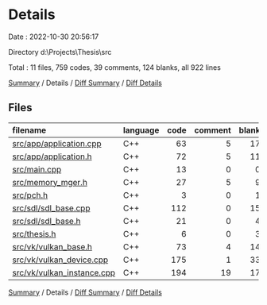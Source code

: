 # Details

Date : 2022-10-30 20:56:17

Directory d:\\Projects\\Thesis\\src

Total : 11 files,  759 codes, 39 comments, 124 blanks, all 922 lines

[Summary](results.md) / Details / [Diff Summary](diff.md) / [Diff Details](diff-details.md)

## Files
| filename | language | code | comment | blank | total |
| :--- | :--- | ---: | ---: | ---: | ---: |
| [src/app/application.cpp](/src/app/application.cpp) | C++ | 63 | 5 | 17 | 85 |
| [src/app/application.h](/src/app/application.h) | C++ | 72 | 5 | 11 | 88 |
| [src/main.cpp](/src/main.cpp) | C++ | 13 | 0 | 0 | 13 |
| [src/memory_mger.h](/src/memory_mger.h) | C++ | 27 | 5 | 9 | 41 |
| [src/pch.h](/src/pch.h) | C++ | 3 | 0 | 1 | 4 |
| [src/sdl/sdl_base.cpp](/src/sdl/sdl_base.cpp) | C++ | 112 | 0 | 15 | 127 |
| [src/sdl/sdl_base.h](/src/sdl/sdl_base.h) | C++ | 21 | 0 | 4 | 25 |
| [src/thesis.h](/src/thesis.h) | C++ | 6 | 0 | 3 | 9 |
| [src/vk/vulkan_base.h](/src/vk/vulkan_base.h) | C++ | 73 | 4 | 14 | 91 |
| [src/vk/vulkan_device.cpp](/src/vk/vulkan_device.cpp) | C++ | 175 | 1 | 33 | 209 |
| [src/vk/vulkan_instance.cpp](/src/vk/vulkan_instance.cpp) | C++ | 194 | 19 | 17 | 230 |

[Summary](results.md) / Details / [Diff Summary](diff.md) / [Diff Details](diff-details.md)